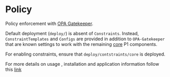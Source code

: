 # Policy

Policy enforcement with [OPA Gatekeeper](https://github.com/open-policy-agent/gatekeeper).

Default deployment (`deploy/`) is absent of `Constraints`.  Instead, `ConstraintTemplates` and `Configs` are provided in addition to `OPA-Gatekeeper` that are known settings to work with the remaining [core](https://repo1.dso.mil/platform-one/big-bang/bootstraps/bigbang-bootstrap) P1 components.

For enabling constraints, ensure that `deploy/contstraints/core` is deployed.

For more details on usage , installation and application information follow this [link](./docs/README.md)